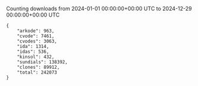 
Counting downloads from 2024-01-01 00:00:00+00:00 UTC to 2024-12-29 00:00:00+00:00 UTC

```
{
    "arkode": 963,
    "cvode": 7461,
    "cvodes": 3063,
    "ida": 1314,
    "idas": 536,
    "kinsol": 432,
    "sundials": 138392,
    "clones": 89912,
    "total": 242073
}
```
